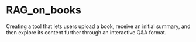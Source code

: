 # RAG_on_books
Creating a tool that lets users upload a book, receive an initial summary, and then explore its content further through an interactive Q&amp;A format.
